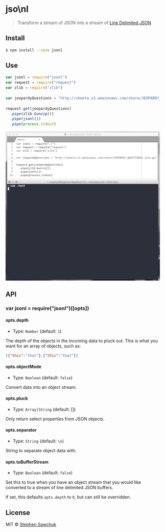 # jso\nl

> Transform a stream of JSON into a stream of [Line Delimited JSON](http://en.wikipedia.org/wiki/Line_Delimited_JSON)

## Install
```sh
$ npm install --save jsonl
```

## Use
```js
var jsonl = require("jsonl")
var request = require("request")
var zlib = require("zlib")

var jeopardyQuestions = "http://skeeto.s3.amazonaws.com/share/JEOPARDY_QUESTIONS1.json.gz"

request.get(jeopardyQuestions)
  .pipe(zlib.Gunzip())
  .pipe(jsonl())
  .pipe(process.stdout)
```

![](jeopardy.gif)

## API

### var jsonl = require("jsonl")([opts])

#### opts.depth
- Type: `Number` (default: `1`)

The depth of the objects in the incoming data to pluck out. This is what you want for an array of objects, such as:

```json
[{"this":"that"},{"this":"that"}]
```

#### opts.objectMode
- Type: `Boolean` (default: `false`)

Convert data into an object stream.

#### opts.pluck
- Type: `Array|String` (default: [])

Only return select properties from JSON objects.

#### opts.separator
- Type: `String` (default: `\n`)

String to separate object data with.

#### opts.toBufferStream
- Type: `Boolean` (default: `false`)

Set this to true when you have an object stream that you would like converted to a stream of line delimited JSON buffers.

If set, this defaults `opts.depth` to `0`, but can still be overridden.

## License

MIT © [Stephen Sawchuk](http://stephenplusplus.com)